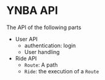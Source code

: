 # YNBA API

The API of the following parts
* User API
  * authentication: login
  * User handling
* Ride API
  * `Route`: A path
  * `Ride`: the execution of a `Route`


